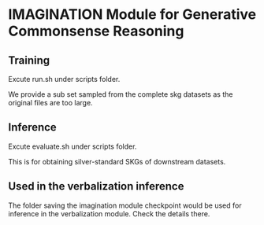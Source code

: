 # IMAGINATION Module for Generative Commonsense Reasoning

## Training
Excute run.sh under scripts folder.

We provide a sub set sampled from the complete skg datasets as the original files are too large.

## Inference
Excute evaluate.sh under scripts folder.

This is for obtaining silver-standard SKGs of downstream datasets.

## Used in the verbalization inference
The folder saving the imagination module checkpoint would be used for inference in the verbalization module. Check the details there.